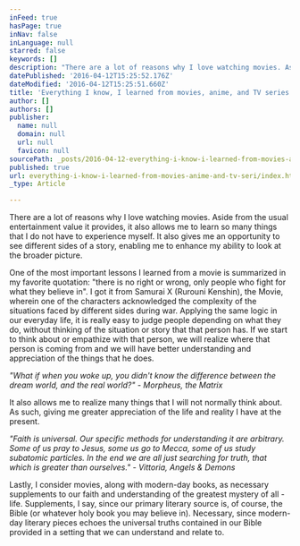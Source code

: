 ```yaml
---
inFeed: true
hasPage: true
inNav: false
inLanguage: null
starred: false
keywords: []
description: "There are a lot of reasons why I love watching movies. Aside from the usual entertainment value it provides, it also allows me to learn so many things that I do not have to experience myself. \_It also gives me an opportunity to see different sides of a story, enabling me to enhance my ability to look at the broader picture."
datePublished: '2016-04-12T15:25:52.176Z'
dateModified: '2016-04-12T15:25:51.660Z'
title: 'Everything I know, I learned from movies, anime, and TV series'
author: []
authors: []
publisher:
  name: null
  domain: null
  url: null
  favicon: null
sourcePath: _posts/2016-04-12-everything-i-know-i-learned-from-movies-anime-and-tv-seri.md
published: true
url: everything-i-know-i-learned-from-movies-anime-and-tv-seri/index.html
_type: Article

---
```

There are a lot of reasons why I love watching movies. Aside from the usual entertainment value it provides, it also allows me to learn so many things that I do not have to experience myself.  It also gives me an opportunity to see different sides of a story, enabling me to enhance my ability to look at the broader picture.

One of the most important lessons I learned from a movie is summarized in my favorite quotation: "there is no right or wrong, only people who fight for what they believe in". I got it  from Samurai X (Rurouni Kenshin), the Movie, wherein one of the characters acknowledged the complexity of the situations faced by different sides during war. Applying the same logic in our everyday life, it is really easy to judge people depending on what they do, without thinking of the situation or story that that person has. If we start to think about or empathize with that person, we will realize where that person is coming from and we will have better understanding and appreciation of the things that he does.

_"What if when you woke up, you didn't know the difference between the dream world, and the real world?" - Morpheus, the Matrix_

It also allows me to realize many things that I will not normally think about. As such, giving me greater appreciation of the life and reality I have at the present.

_"Faith is universal. Our specific methods for understanding it are arbitrary. Some of us pray to Jesus, some us go to Mecca, some of us study subatomic particles. In the end we are all just searching for truth, that which is greater than ourselves." - Vittoria, Angels & Demons_

Lastly, I consider movies, along with modern-day books, as necessary supplements to our faith and understanding of the greatest mystery of all - life. Supplements, I say, since our primary literary source is, of course, the Bible (or whatever holy book you may believe in). Necessary, since modern-day literary pieces echoes the universal truths contained in our Bible provided in a setting that we can understand and relate to.